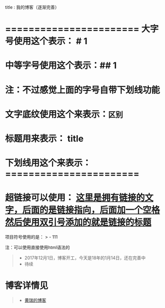 title : 我的博客（逐渐完善）

=======================
大字号使用这个表示：  # 1
=======================
中等字号使用这个表示：## 1
=======================
注：不过感觉上面的字号自带下划线功能
=======================
文字底纹使用这个来表示：`区别`
=======================
标题用来表示： title
=======================
下划线用这个来表示：      =======================
=======================
超链接可以使用：  [这里是拥有链接的文字，后面的是链接指向，后面加一个空格然后使用双引号添加的就是链接的标题](http://huangrg.cn "这里是标题")
=======================
项目符号使用的是： > -  111

注：可以使用直接使用html语法的

> - 2017年12月1日，博客开工，今天是18年的1月14日，还在完善中
> - 待续


# 博客详情见
> - [黄瑞的博客](http://huangrg.cn "黄瑞的博客")


